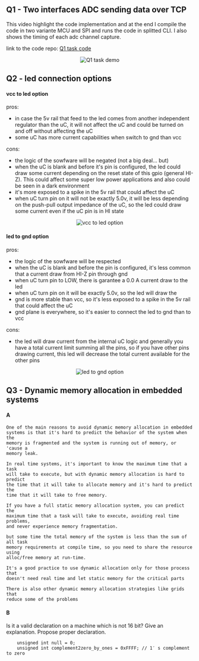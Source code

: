## Q1 - Two interfaces ADC sending data over TCP

This video highlight the code implementation and at the end I compile the code
in two variante MCU and SPI and runs the code in splitted CLI.
I also shows the timing of each adc channel capture.

link to the code repo: [Q1 task code](https://github.com/pslavkin/beam_trail_test/tree/main/q1)

<p align="center">
  <img src="../q1/q1_demo.gif" title="Q1 task demo">
</p>


## Q2 - led connection options

#### vcc to led option

pros:
- in case the 5v rail that feed to the led comes from another independent regulator than the
  uC, it will not affect the uC and could be turned on and off without affecting
  the uC
- some uC has more current capabilities when switch to gnd than vcc

cons:
- the logic of the sowfware will be negated (not a big deal... but)
- when the uC is blank and before it's pin is configured, the led could draw some
  current depending on the reset state of this gpio (general HI-Z). This could
  affect some super low power applications and also could be seen in a dark
  environment
- it's more exposed to a spike in the 5v rail that could affect the uC
- when uC turn pin on it will not be exactly 5.0v, it will be less depending on
  the push-pull output impedance of the uC, so the led could draw some current
  even if the uC pin is in HI state


<p align="center">
  <img src="../q2/vcc_to_led.png" title="vcc to led option">
</p>

#### led to gnd option

pros:
- the logic of the sowfware will be respected
- when the uC is blank and before the pin is configured, it's less common that a current draw from HI-Z pin through gnd
- when uC turn pin to LOW, there is garantee a 0.0 A current draw to the led
- when uC turn pin on it will be exactly 5.0v, so the led will draw the
- gnd is more stable than vcc, so it's less exposed to a spike in the 5v rail
  that could affect the uC
- gnd plane is everywhere, so it's easier to connect the led to gnd than to vcc

cons:
- the led will draw current from the internal uC logic and generally you have a
  total current limit summing all the pins, so if you have other pins drawing
  current, this led will decrease the total current available for the other pins

<p align="center">
  <img src="../q2/led_to_gnd.png" title="led to gnd option">
</p>


## Q3 - Dynamic memory allocation in embedded systems

#### A 
    One of the main reasons to avoid dynamic memory allocation in embedded
    systems is that it's hard to predict the behavior of the system when the
    memory is fragmented and the system is running out of memory, or 'cause a
    memory leak. 

    In real time systems, it's important to know the maximum time that a task
    will take to execute, but with dynamic memory allocation is hard to predict
    the time that it will take to allocate memory and it's hard to predict the
    time that it will take to free memory.
    
    If you have a full static memory allocation system, you can predict the
    maximum time that a task will take to execute, avoiding real time problems,
    and never experience memory fragmentation.

    but some time the total memory of the system is less than the sum of all task
    memory requirements at compile time, so you need to share the resource using
    alloc/free memory at run-time.

    It's a good practice to use dynamic allocation only for those process that
    doesn't need real time and let static memory for the critical parts

    There is also other dynamic memory allocation strategies like grids that
    reduce some of the problems

#### B 
Is it a valid declaration on a machine which is not 16 bit?
Give an explanation. Propose proper declaration. 
```
    unsigned int null = 0; 
    unsigned int complement2zero_by_ones = 0xFFFF; // 1′ s complement to zero
```

